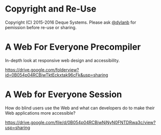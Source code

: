 # Copyright and Re-Use

Copyright (C) 2015-2016 Deque Systems. Please ask [@dylanb](https://github.com/dylanb) for pemission before re-use or sharing.

# A Web For Everyone Precompiler

In-depth look at responsive web design and accessibility. 

https://drive.google.com/folderview?id=0B054p04RCBjwTktEckxtak96cFk&usp=sharing

# A Web for Everyone Session

How do blind users use the Web and what can developers do to make their Web applications more accessible?

https://drive.google.com/file/d/0B054p04RCBjwNjNyN0FNTDRwa3c/view?usp=sharing
